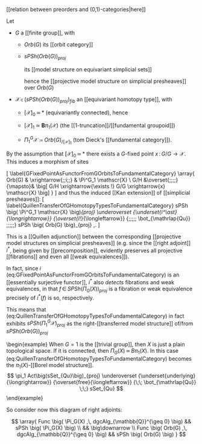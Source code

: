

[[relation between preorders and (0,1)-categories|here]]



Let 

* $G$ a [[finite group]], with

  * $Orb(G)$ its [[orbit category]]

  * $sPSh\big( Orb(G) \big)_{proj}$ 

    its [[model structure on equivariant simplicial sets]]

    hence the [[projective model structure on simplicial presheaves]] over $Orb(G)$

* $\mathscr{X} \,\in\, \Big(sPSh\big(Orb(G)\big)_{proj}\Big)_{fib}$ an [[equivariant homotopy type]], with

  * $[\mathscr{X}]_0 \,\simeq\, \ast$ (equivariantly connected), hence

  * $[\mathscr{X}]_1 \;\simeq\; \mathbf{B} \pi_1(\mathscr{X})$ (the [[1-truncation]]/[[fundamental groupoid]])


  * $\Pi^G_1 \mathscr{X}
     \;\coloneqq\; Orb(G)_{/[\mathscr{X}]_1}$ (tom Dieck's [[fundamental category]]).

By the assumption that $[\mathscr{X}]_0 \,\simeq\, \ast$ there exists a $G$-fixed point $x \,\colon\, G/G \to \mathscr{X}$. This induces a morphism of sites

\[
  \label{GFixedPointAsFunctorFromGOrbitsToFundamentalCategory}
  \array{
    Orb(G)
    &
    \xrightarrow{\;\;i\;\;}
    &
    \Pi^G_1 \mathscr{X}
    \\
    G/H 
      &\overset{\;\;\;\;}{\mapsto}&
    \big[
      G/H 
        \xrightarrow{\exists !} 
      G/G
        \xrightarrow{x}
      \mathscr{X}
    \big]
  }
\]
and thus the induced [[Kan extension]] of [[simplicial presheaves]]:
\[
  \label{QuillenTransferOfGHomotopyTypesToFundamentalCategory}
    sPSh
    \big(
       \Pi^G_1 \mathscr{X}
    \big)_{proj}
    \underoverset
      {\underset{i^\ast}{\longrightarrow}}
      {\overset{i_!}{\longleftarrow}}
      {\;\;\;\;\; \bot_{\mathrlap{Qu}} \;\;\;\;\;}
    sPSh
    \big(
       Orb(G)
    \big)_{proj}
  \,.
\]

This is a [[Quillen adjunction]] between the corresponding [[projective model structures on simplicial presheaves]] (e.g. since the [[right adjoint]] $i^\ast$, being given by [[precomposition]], evidently preserves all projective [[fibrations]] and even all [[weak equivalences]]).

In fact, since $i$ (eq:GFixedPointAsFunctorFromGOrbitsToFundamentalCategory) is an [[essentially surjective functor]], $i^\ast$ also *detects* fibrations and weak equivalences, in that $f \,\in\, SPSh\big( \Pi_G(X) \big)_{proj}$ is a fibration or weak equivalence precisely of $i^\ast(f)$ is so, respectively.

This means that (eq:QuillenTransferOfGHomotopyTypesToFundamentalCategory) in fact exhibits $sPSh\big(\Pi^G_1 \mathscr{X}\big)_{proj}$ as the right-[[transferred model structure]] of/from $sPSh\big( Orb(G)\big)_{proj}$

\begin{example}
  When $G = 1$ is the [[trivial group]], then $X$ is just a plain topological space. If it is connected, then 
$\Pi_G(X) \,\simeq\, B \pi_1(X)$. In this case (eq:QuillenTransferOfGHomotopyTypesToFundamentalCategory) becomes the $\pi_1(X)$-[[Borel model structure]].
$$
  \pi_1 Act\big(sSet_{Qu}\big)_{proj}
    \underoverset
      {\underset{underlying}{\longrightarrow}}
      {\overset{free}{\longleftarrow}}
      {\;\; \bot_{\mathrlap{Qu}} \;\;}
  sSet_{Qu}
$$
\end{example}

So consider now this diagram of right adjoints:

$$
  \array{
    Func
    \big(
      \Pi_G(X)
      ,\,
      dgcAlg_{\mathbb{Q}}^{\geq 0} 
    \big)
    &&
    sPSh
    \big(
      \Pi_G(X)
    \big)
    \\
    &&
    \big\downarrow
    \\
    Func
    \big(
      Orb(G)
      ,\,
      dgcAlg_{\mathbb{Q}}^{\geq 0} 
    \big)
    &&
    sPSh
    \big(
      Orb(G)
    \big)
  }
$$


